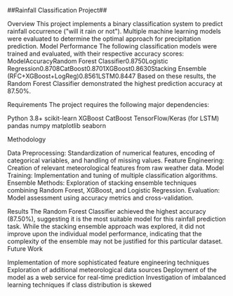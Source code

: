 ##Rainfall Classification Project##

Overview
This project implements a binary classification system to predict rainfall occurrence ("will it rain or not"). Multiple machine learning models were evaluated to determine the optimal approach for precipitation prediction.
Model Performance
The following classification models were trained and evaluated, with their respective accuracy scores:
ModelAccuracyRandom Forest Classifier0.8750Logistic Regression0.8708CatBoost0.8701XGBoost0.8630Stacking Ensemble (RFC+XGBoost+LogReg)0.8561LSTM0.8447
Based on these results, the Random Forest Classifier demonstrated the highest prediction accuracy at 87.50%.

Requirements
The project requires the following major dependencies:

Python 3.8+
scikit-learn
XGBoost
CatBoost
TensorFlow/Keras (for LSTM)
pandas
numpy
matplotlib
seaborn

Methodology

Data Preprocessing: Standardization of numerical features, encoding of categorical variables, and handling of missing values.
Feature Engineering: Creation of relevant meteorological features from raw weather data.
Model Training: Implementation and tuning of multiple classification algorithms.
Ensemble Methods: Exploration of stacking ensemble techniques combining Random Forest, XGBoost, and Logistic Regression.
Evaluation: Model assessment using accuracy metrics and cross-validation.

Results
The Random Forest Classifier achieved the highest accuracy (87.50%), suggesting it is the most suitable model for this rainfall prediction task. While the stacking ensemble approach was explored, it did not improve upon the individual model performance, indicating that the complexity of the ensemble may not be justified for this particular dataset.
Future Work

Implementation of more sophisticated feature engineering techniques
Exploration of additional meteorological data sources
Deployment of the model as a web service for real-time prediction
Investigation of imbalanced learning techniques if class distribution is skewed
